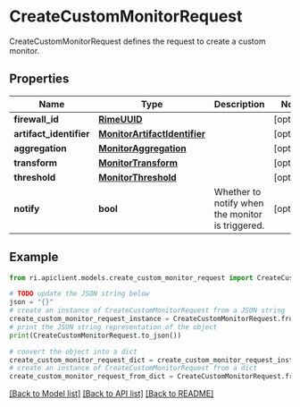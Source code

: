 # CreateCustomMonitorRequest

CreateCustomMonitorRequest defines the request to create a custom monitor.

## Properties

Name | Type | Description | Notes
------------ | ------------- | ------------- | -------------
**firewall_id** | [**RimeUUID**](RimeUUID.md) |  | [optional] 
**artifact_identifier** | [**MonitorArtifactIdentifier**](MonitorArtifactIdentifier.md) |  | [optional] 
**aggregation** | [**MonitorAggregation**](MonitorAggregation.md) |  | [optional] 
**transform** | [**MonitorTransform**](MonitorTransform.md) |  | [optional] 
**threshold** | [**MonitorThreshold**](MonitorThreshold.md) |  | [optional] 
**notify** | **bool** | Whether to notify when the monitor is triggered. | [optional] 

## Example

```python
from ri.apiclient.models.create_custom_monitor_request import CreateCustomMonitorRequest

# TODO update the JSON string below
json = "{}"
# create an instance of CreateCustomMonitorRequest from a JSON string
create_custom_monitor_request_instance = CreateCustomMonitorRequest.from_json(json)
# print the JSON string representation of the object
print(CreateCustomMonitorRequest.to_json())

# convert the object into a dict
create_custom_monitor_request_dict = create_custom_monitor_request_instance.to_dict()
# create an instance of CreateCustomMonitorRequest from a dict
create_custom_monitor_request_from_dict = CreateCustomMonitorRequest.from_dict(create_custom_monitor_request_dict)
```
[[Back to Model list]](../README.md#documentation-for-models) [[Back to API list]](../README.md#documentation-for-api-endpoints) [[Back to README]](../README.md)

